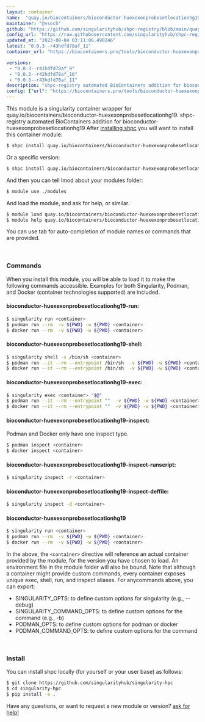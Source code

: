 ```yaml
---
layout: container
name:  "quay.io/biocontainers/bioconductor-huexexonprobesetlocationhg19"
maintainer: "@vsoch"
github: "https://github.com/singularityhub/shpc-registry/blob/main/quay.io/biocontainers/bioconductor-huexexonprobesetlocationhg19/container.yaml"
config_url: "https://raw.githubusercontent.com/singularityhub/shpc-registry/main/quay.io/biocontainers/bioconductor-huexexonprobesetlocationhg19/container.yaml"
updated_at: "2023-08-04 03:11:06.490246"
latest: "0.0.3--r43hdfd78af_11"
container_url: "https://biocontainers.pro/tools/bioconductor-huexexonprobesetlocationhg19"

versions:
 - "0.0.3--r41hdfd78af_9"
 - "0.0.3--r42hdfd78af_10"
 - "0.0.3--r43hdfd78af_11"
description: "shpc-registry automated BioContainers addition for bioconductor-huexexonprobesetlocationhg19"
config: {"url": "https://biocontainers.pro/tools/bioconductor-huexexonprobesetlocationhg19", "maintainer": "@vsoch", "description": "shpc-registry automated BioContainers addition for bioconductor-huexexonprobesetlocationhg19", "latest": {"0.0.3--r43hdfd78af_11": "sha256:981e537ac85e900d320c1b68cc57b3e5e75292a971b34ed9abd358deb5b60c31"}, "tags": {"0.0.3--r41hdfd78af_9": "sha256:641465091828550b682ec971a6475026fae67bfde330a217fdd91dc528633ed6", "0.0.3--r42hdfd78af_10": "sha256:4667de47c95c05ca7306cf671b9e2791672d195d159e9e85303865c07eb022ba", "0.0.3--r43hdfd78af_11": "sha256:981e537ac85e900d320c1b68cc57b3e5e75292a971b34ed9abd358deb5b60c31"}, "docker": "quay.io/biocontainers/bioconductor-huexexonprobesetlocationhg19"}
---
```


This module is a singularity container wrapper for quay.io/biocontainers/bioconductor-huexexonprobesetlocationhg19.
shpc-registry automated BioContainers addition for bioconductor-huexexonprobesetlocationhg19
After [installing shpc](#install) you will want to install this container module:


```bash
$ shpc install quay.io/biocontainers/bioconductor-huexexonprobesetlocationhg19
```

Or a specific version:

```bash
$ shpc install quay.io/biocontainers/bioconductor-huexexonprobesetlocationhg19:0.0.3--r43hdfd78af_11
```

And then you can tell lmod about your modules folder:

```bash
$ module use ./modules
```

And load the module, and ask for help, or similar.

```bash
$ module load quay.io/biocontainers/bioconductor-huexexonprobesetlocationhg19/0.0.3--r43hdfd78af_11
$ module help quay.io/biocontainers/bioconductor-huexexonprobesetlocationhg19/0.0.3--r43hdfd78af_11
```

You can use tab for auto-completion of module names or commands that are provided.

<br>

### Commands

When you install this module, you will be able to load it to make the following commands accessible.
Examples for both Singularity, Podman, and Docker (container technologies supported) are included.

#### bioconductor-huexexonprobesetlocationhg19-run:

```bash
$ singularity run <container>
$ podman run --rm  -v ${PWD} -w ${PWD} <container>
$ docker run --rm  -v ${PWD} -w ${PWD} <container>
```

#### bioconductor-huexexonprobesetlocationhg19-shell:

```bash
$ singularity shell -s /bin/sh <container>
$ podman run --it --rm --entrypoint /bin/sh  -v ${PWD} -w ${PWD} <container>
$ docker run --it --rm --entrypoint /bin/sh  -v ${PWD} -w ${PWD} <container>
```

#### bioconductor-huexexonprobesetlocationhg19-exec:

```bash
$ singularity exec <container> "$@"
$ podman run --it --rm --entrypoint ""  -v ${PWD} -w ${PWD} <container> "$@"
$ docker run --it --rm --entrypoint ""  -v ${PWD} -w ${PWD} <container> "$@"
```

#### bioconductor-huexexonprobesetlocationhg19-inspect:

Podman and Docker only have one inspect type.

```bash
$ podman inspect <container>
$ docker inspect <container>
```

#### bioconductor-huexexonprobesetlocationhg19-inspect-runscript:

```bash
$ singularity inspect -r <container>
```

#### bioconductor-huexexonprobesetlocationhg19-inspect-deffile:

```bash
$ singularity inspect -d <container>
```



#### bioconductor-huexexonprobesetlocationhg19

```bash
$ singularity run <container>
$ podman run --rm  -v ${PWD} -w ${PWD} <container>
$ docker run --rm  -v ${PWD} -w ${PWD} <container>
```


In the above, the `<container>` directive will reference an actual container provided
by the module, for the version you have chosen to load. An environment file in the
module folder will also be bound. Note that although a container
might provide custom commands, every container exposes unique exec, shell, run, and
inspect aliases. For anycommands above, you can export:

 - SINGULARITY_OPTS: to define custom options for singularity (e.g., --debug)
 - SINGULARITY_COMMAND_OPTS: to define custom options for the command (e.g., -b)
 - PODMAN_OPTS: to define custom options for podman or docker
 - PODMAN_COMMAND_OPTS: to define custom options for the command

<br>

### Install

You can install shpc locally (for yourself or your user base) as follows:

```bash
$ git clone https://github.com/singularityhub/singularity-hpc
$ cd singularity-hpc
$ pip install -e .
```

Have any questions, or want to request a new module or version? [ask for help!](https://github.com/singularityhub/singularity-hpc/issues)